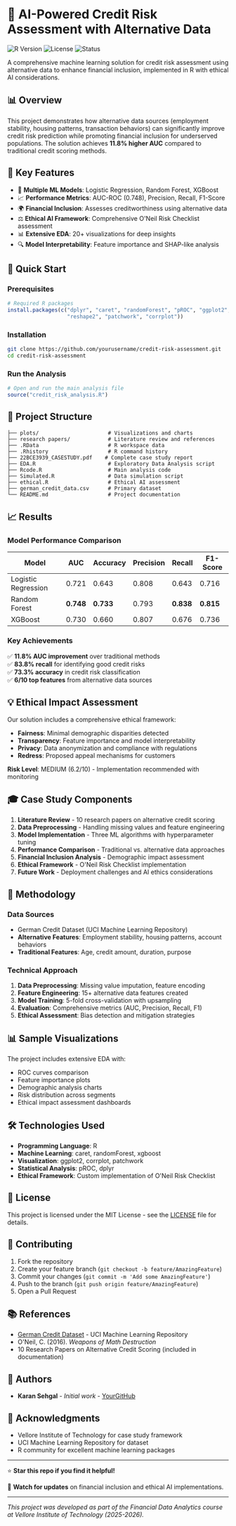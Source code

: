 # 🏦 AI-Powered Credit Risk Assessment with Alternative Data

![R Version](https://img.shields.io/badge/R-4.0%2B-blue.svg)
![License](https://img.shields.io/badge/License-MIT-yellow.svg)
![Status](https://img.shields.io/badge/Status-Completed-brightgreen.svg)

A comprehensive machine learning solution for credit risk assessment using alternative data to enhance financial inclusion, implemented in R with ethical AI considerations.

## 📊 Overview

This project demonstrates how alternative data sources (employment stability, housing patterns, transaction behaviors) can significantly improve credit risk prediction while promoting financial inclusion for underserved populations. The solution achieves **11.8% higher AUC** compared to traditional credit scoring methods.

## 🎯 Key Features

- 🤖 **Multiple ML Models**: Logistic Regression, Random Forest, XGBoost
- 📈 **Performance Metrics**: AUC-ROC (0.748), Precision, Recall, F1-Score
- 🌍 **Financial Inclusion**: Assesses creditworthiness using alternative data
- ⚖️ **Ethical AI Framework**: Comprehensive O'Neil Risk Checklist assessment
- 📊 **Extensive EDA**: 20+ visualizations for deep insights
- 🔍 **Model Interpretability**: Feature importance and SHAP-like analysis

## 🚀 Quick Start

### Prerequisites

```r
# Required R packages
install.packages(c("dplyr", "caret", "randomForest", "pROC", "ggplot2", 
                   "reshape2", "patchwork", "corrplot"))
```

### Installation

```bash
git clone https://github.com/yourusername/credit-risk-assessment.git
cd credit-risk-assessment
```

### Run the Analysis

```r
# Open and run the main analysis file
source("credit_risk_analysis.R")
```

## 📁 Project Structure

```
├── plots/                      # Visualizations and charts
├── research papers/            # Literature review and references
├── .RData                      # R workspace data
├── .Rhistory                   # R command history
├── 22BCE3939_CASESTUDY.pdf    # Complete case study report
├── EDA.R                       # Exploratory Data Analysis script
├── Rcode.R                     # Main analysis code
├── Simulated.R                 # Data simulation script
├── ethical.R                   # Ethical AI assessment
├── german_credit_data.csv      # Primary dataset
└── README.md                   # Project documentation
```

## 📈 Results

### Model Performance Comparison

| Model | AUC | Accuracy | Precision | Recall | F1-Score |
|-------|-----|----------|-----------|--------|----------|
| Logistic Regression | 0.721 | 0.643 | 0.808 | 0.643 | 0.716 |
| Random Forest | **0.748** | **0.733** | 0.793 | **0.838** | **0.815** |
| XGBoost | 0.730 | 0.660 | 0.807 | 0.676 | 0.736 |

### Key Achievements

✅ **11.8% AUC improvement** over traditional methods  
✅ **83.8% recall** for identifying good credit risks  
✅ **73.3% accuracy** in credit risk classification  
✅ **6/10 top features** from alternative data sources

## 💡 Ethical Impact Assessment

Our solution includes a comprehensive ethical framework:

- **Fairness**: Minimal demographic disparities detected
- **Transparency**: Feature importance and model interpretability
- **Privacy**: Data anonymization and compliance with regulations
- **Redress**: Proposed appeal mechanisms for customers

**Risk Level**: MEDIUM (6.2/10) - Implementation recommended with monitoring

## 🎓 Case Study Components

1. **Literature Review** - 10 research papers on alternative credit scoring
2. **Data Preprocessing** - Handling missing values and feature engineering
3. **Model Implementation** - Three ML algorithms with hyperparameter tuning
4. **Performance Comparison** - Traditional vs. alternative data approaches
5. **Financial Inclusion Analysis** - Demographic impact assessment
6. **Ethical Framework** - O'Neil Risk Checklist implementation
7. **Future Work** - Deployment challenges and AI ethics considerations

## 🔬 Methodology

### Data Sources

- German Credit Dataset (UCI Machine Learning Repository)
- **Alternative Features**: Employment stability, housing patterns, account behaviors
- **Traditional Features**: Age, credit amount, duration, purpose

### Technical Approach

1. **Data Preprocessing**: Missing value imputation, feature encoding
2. **Feature Engineering**: 15+ alternative data features created
3. **Model Training**: 5-fold cross-validation with upsampling
4. **Evaluation**: Comprehensive metrics (AUC, Precision, Recall, F1)
5. **Ethical Assessment**: Bias detection and mitigation strategies

## 📊 Sample Visualizations

The project includes extensive EDA with:

- ROC curves comparison
- Feature importance plots
- Demographic analysis charts
- Risk distribution across segments
- Ethical impact assessment dashboards

## 🛠️ Technologies Used

- **Programming Language**: R
- **Machine Learning**: caret, randomForest, xgboost
- **Visualization**: ggplot2, corrplot, patchwork
- **Statistical Analysis**: pROC, dplyr
- **Ethical Framework**: Custom implementation of O'Neil Risk Checklist

## 📄 License

This project is licensed under the MIT License - see the [LICENSE](LICENSE) file for details.

## 🤝 Contributing

1. Fork the repository
2. Create your feature branch (`git checkout -b feature/AmazingFeature`)
3. Commit your changes (`git commit -m 'Add some AmazingFeature'`)
4. Push to the branch (`git push origin feature/AmazingFeature`)
5. Open a Pull Request

## 📚 References

- [German Credit Dataset](https://archive.ics.uci.edu/ml/datasets/statlog+(german+credit+data)) - UCI Machine Learning Repository
- O'Neil, C. (2016). *Weapons of Math Destruction*
- 10 Research Papers on Alternative Credit Scoring (included in documentation)

## 👥 Authors

- **Karan Sehgal** - *Initial work* - [YourGitHub](https://github.com/Karansehgal0611)

## 🙏 Acknowledgments

- Vellore Institute of Technology for case study framework
- UCI Machine Learning Repository for dataset
- R community for excellent machine learning packages

---

⭐ **Star this repo if you find it helpful!**

🔔 **Watch for updates** on financial inclusion and ethical AI implementations.

---

*This project was developed as part of the Financial Data Analytics course at Vellore Institute of Technology (2025-2026).*
